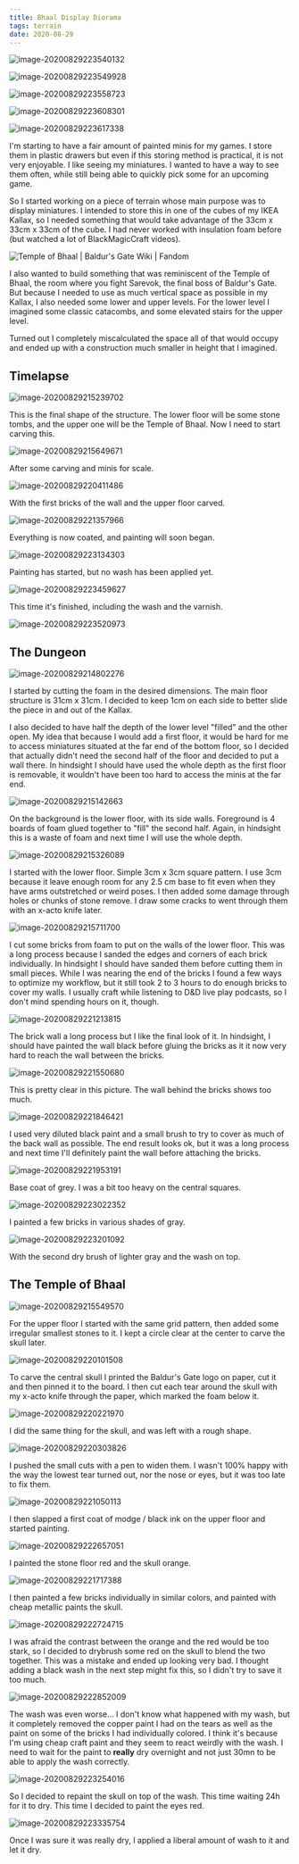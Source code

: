 ```yaml
---
title: Bhaal Display Diorama
tags: terrain
date: 2020-08-29
---
```


![image-20200829223540132](image-20200829223540132.png)

![image-20200829223549928](image-20200829223549928.png)

![image-20200829223558723](image-20200829223558723.png)

![image-20200829223608301](image-20200829223608301.png)

![image-20200829223617338](image-20200829223617338.png)





I'm starting to have a fair amount of painted minis for my games. I store them in plastic drawers but even if this storing method is practical, it is not very enjoyable. I like seeing my miniatures. I wanted to have a way to see them often, while still being able to quickly pick some for an upcoming game.

So I started working on a piece of terrain whose main purpose was to display miniatures. I intended to store this in one of the cubes of my IKEA Kallax, so I needed something that would take advantage of the 33cm x 33cm x 33cm of the cube. I had never worked with insulation foam before (but watched a lot of BlackMagicCraft videos).

![Temple of Bhaal | Baldur's Gate Wiki | Fandom](latest)

I also wanted to build something that was reminiscent of the Temple of Bhaal, the room where you fight Sarevok, the final boss of Baldur's Gate. But because I needed to use as much vertical space as possible in my Kallax, I also needed some lower and upper levels. For the lower level I imagined some classic catacombs, and some elevated stairs for the upper level.

Turned out I completely miscalculated the space all of that would occupy and ended up with a construction much smaller in height that I imagined.

## Timelapse



![image-20200829215239702](image-20200829215239702.png)

This is the final shape of the structure. The lower floor will be some stone tombs, and the upper one will be the Temple of Bhaal. Now I need to start carving this.



![image-20200829215649671](image-20200829215649671.png)

After some carving and minis for scale.



![image-20200829220411486](image-20200829220411486.png)

With the first bricks of the wall and the upper floor carved.

![image-20200829221357966](image-20200829221357966.png)

Everything is now coated, and painting will soon began.

![image-20200829223134303](image-20200829223134303.png)

Painting has started, but no wash has been applied yet.

![image-20200829223459627](image-20200829223459627.png)

This time it's finished, including the wash and the varnish.

![image-20200829223520973](image-20200829223520973.png)





## The Dungeon

![image-20200829214802276](image-20200829214802276.png)

I started by cutting the foam in the desired dimensions. The main floor structure is 31cm x 31cm. I decided to keep 1cm on each side to better slide the piece in and out of the Kallax.

I also decided to have half the depth of the lower level "filled" and the other open. My idea that because I would add a first floor, it would be hard for me to access miniatures situated at the far end of the bottom floor, so I decided that actually didn't need the second half of the floor and decided to put a wall there. In hindsight I should have used the whole depth as the first floor is removable, it wouldn't have been too hard to access the minis at the far end.

![image-20200829215142663](image-20200829215142663.png)

On the background is the lower floor, with its side walls. Foreground is 4 boards of foam glued together to "fill" the second half. Again, in hindsight this is a waste of foam and next time I will use the whole depth.

![image-20200829215326089](image-20200829215326089.png)

I started with the lower floor. Simple 3cm x 3cm square pattern. I use 3cm because it leave enough room for any 2.5 cm base to fit even when they have arms outstretched or weird poses. I then added some damage through holes or chunks of stone remove. I draw some cracks to went through them with an x-acto knife later.



![image-20200829215711700](image-20200829215711700.png)

I cut some bricks from foam to put on the walls of the lower floor. This was a long process because I sanded the edges and corners of each brick individually. In hindsight I should have sanded them before cutting them in small pieces. While I was nearing the end of the bricks I found a few ways to optimize my workflow, but it still took 2 to 3 hours to do enough bricks to cover my walls. I usually craft while listening to D&D live play podcasts, so I don't mind spending hours on it, though.

![image-20200829221213815](image-20200829221213815.png)

The brick wall a long process but I like the final look of it. In hindsight, I should have painted the wall black before gluing the bricks as it it now very hard to reach the wall between the bricks.

![image-20200829221550680](image-20200829221550680.png)

This is pretty clear in this picture. The wall behind the bricks shows too much.

![image-20200829221846421](image-20200829221846421.png)

I used very diluted black paint and a small brush to try to cover as much of the back wall as possible. The end result looks ok, but it was a long process and next time I'll definitely paint the wall before attaching the bricks.

![image-20200829221953191](image-20200829221953191.png)

Base coat of grey. I was a bit too heavy on the central squares.

![image-20200829223022352](image-20200829223022352.png)

I painted a few bricks in various shades of gray.

![image-20200829223201092](image-20200829223201092.png)

With the second dry brush of lighter gray and the wash on top.















## The Temple of Bhaal



![image-20200829215549570](image-20200829215549570.png)

For the upper floor I started with the same grid pattern, then added some irregular smallest stones to it. I kept a circle clear at the center to carve the skull later.

![image-20200829220101508](image-20200829220101508.png)

To carve the central skull I printed the Baldur's Gate logo on paper, cut it and then pinned it to the board. I then cut each tear around the skull with my x-acto knife through the paper, which marked the foam below it.

![image-20200829220221970](image-20200829220221970.png)

I did the same thing for the skull, and was left with a rough shape.



![image-20200829220303826](image-20200829220303826.png)

I pushed the small cuts with a pen to widen them. I wasn't 100% happy with the way the lowest tear turned out, nor the nose or eyes, but it was too late to fix them.

![image-20200829221050113](image-20200829221050113.png)

I then slapped a first coat of modge / black ink on the upper floor and started painting.

![image-20200829222657051](image-20200829222657051.png)

I painted the stone floor red and the skull orange.

![image-20200829221717388](image-20200829221717388.png)

I then painted a few bricks individually in similar colors, and painted with cheap metallic paints the skull.

![image-20200829222724715](image-20200829222724715.png)

I was afraid the contrast between the orange and the red would be too stark, so I decided to drybrush some red on the skull to blend the two together. This was a mistake and ended up looking very bad. I thought adding a black wash in the next step might fix this, so I didn't try to save it too much.

![image-20200829222852009](image-20200829222852009.png)

The wash was even worse... I don't know what happened with my wash, but it completely removed the copper paint I had on the tears as well as the paint on some of the bricks I had individually colored. I think it's because I'm using cheap craft paint and they seem to react weirdly with the wash. I need to wait for the paint to **really** dry overnight and not just 30mn to be able to apply the wash correctly.

![image-20200829223254016](image-20200829223254016.png)

So I decided to repaint the skull on top of the wash. This time waiting 24h for it to dry. This time I decided to paint the eyes red.

![image-20200829223335754](image-20200829223335754.png)

Once I was sure it was really dry, I applied a liberal amount of wash to it and let it dry.